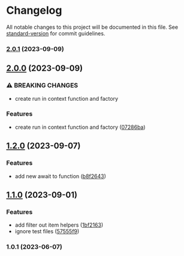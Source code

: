 # Changelog

All notable changes to this project will be documented in this file. See [standard-version](https://github.com/conventional-changelog/standard-version) for commit guidelines.

### [2.0.1](https://github.com/albizures/only-fns/compare/v2.0.0...v2.0.1) (2023-09-09)

## [2.0.0](https://github.com/albizures/only-fns/compare/v1.2.0...v2.0.0) (2023-09-09)


### ⚠ BREAKING CHANGES

* create run in context function and factory

### Features

* create run in context function and factory ([07286ba](https://github.com/albizures/only-fns/commit/07286ba7c065bf3a971cb13cd1b6644726326ab7))

## [1.2.0](https://github.com/albizures/only-fns/compare/v1.1.0...v1.2.0) (2023-09-07)


### Features

* add new await to function ([b8f2643](https://github.com/albizures/only-fns/commit/b8f2643ba465c0d75b2da7ff2cdfd6a9f07bfc3c))

## [1.1.0](https://github.com/albizures/only-fns/compare/v1.0.1...v1.1.0) (2023-09-01)


### Features

* add filter out item helpers ([1bf2163](https://github.com/albizures/only-fns/commit/1bf2163d0ce2ffa7c947ff4e88b12bc8dba0233b))
* ignore test files ([57555f9](https://github.com/albizures/only-fns/commit/57555f93696f7cf87cabe71ca3efeb2e2937031d))

### 1.0.1 (2023-06-07)

